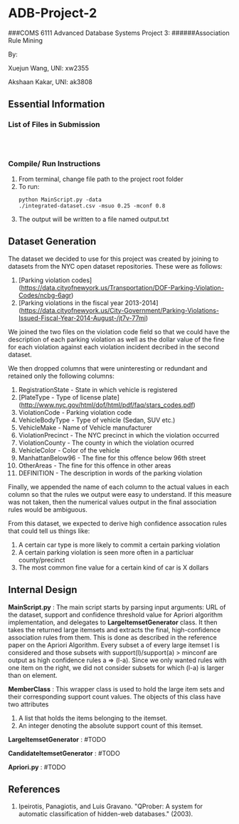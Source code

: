 # ADB-Project-2
###COMS 6111 Advanced Database Systems Project 3: 
######Association Rule Mining


By:

Xuejun Wang, UNI: xw2355

Akshaan Kakar, UNI: ak3808

## Essential Information

### List of Files in Submission
<pre><code>

</code></pre>

### Compile/ Run Instructions
1. From terminal, change file path to the project root folder
2. To run:<pre><code>python MainScript.py -data ./integrated-dataset.csv  -msuo 0.25 -mconf 0.8</code></pre>
4. The output will be written to a file named output.txt

## Dataset Generation 
The dataset we decided to use for this project was created by joining to datasets from the NYC open dataset repositories. These were as follows:
1. [Parking violation codes] (https://data.cityofnewyork.us/Transportation/DOF-Parking-Violation-Codes/ncbg-6agr)
2. [Parking violations in the fiscal year 2013-2014] (https://data.cityofnewyork.us/City-Government/Parking-Violations-Issued-Fiscal-Year-2014-August-/jt7v-77mi)

We joined the two files on the violation code field so that we could have the description of each parking violation as well as the dollar value of the fine for each violation against each violation incident decribed in the second dataset.

We then dropped columns that were uninteresting or redundant and retained only the following columns:  
1. RegistrationState - State in which vehicle is registered  
2. [PlateType - Type of license plate] (http://www.nyc.gov/html/dof/html/pdf/faq/stars_codes.pdf)  
3. ViolationCode - Parking violation code  
4. VehicleBodyType - Type of vehicle (Sedan, SUV etc.)
5. VehicleMake - Name of Vehicle manufacturer  
6. ViolationPrecinct - The NYC precinct in which the violation occurred  
7. ViolationCounty - The county in which the violation ocurred
8. VehicleColor - Color of the vehicle
9. ManhattanBelow96 - The fine for this offence below 96th street
10. OtherAreas - The fine for this offence in other areas
11. DEFINITION - The description in words of the parking violation

Finally, we appended the name of each column to the actual values in each column so that the rules we output were easy to understand. If this measure was not taken, then the numerical values output in the final association rules would be ambiguous.

From this dataset, we expected to derive high confidence assocation rules that could tell us things like:
1. A certain car type is more likely to commit a certain parking violation
2. A certain parking violation is seen more often in a particluar county/precinct
3. The most common fine value for a certain kind of car is X dollars



## Internal Design
**MainScript.py** : The main script starts by parsing input arguments: URL of the dataset, support and confidence threshold value for Apriori algorithm implementation, and delegates to **LargeItemsetGenerator** class. It then takes the returned large itemsets and extracts the final, high-confidence association rules from them. This is done as described in the reference paper on the Apriori Algorithm. Every subset a of every large itemset l is considered and those subsets with support(l)/support(a) > minconf are output as high confidence rules a => (l-a). Since we only wanted rules with one item on the right, we did not consider subsets for which (l-a) is larger than on element.

**MemberClass** : This wrapper class is used to hold the large item sets and their corresponding support count values. The objects of this class have two attributes  
1. A list that holds the items belonging to the itemset.
2. An integer denoting the absolute support count of this itemset.

**LargeItemsetGenerator** :  #TODO

**CandidateItemsetGenerator** : #TODO

**Apriori.py** : #TODO

## References
1. Ipeirotis, Panagiotis, and Luis Gravano. "QProber: A system for automatic classification of hidden-web databases." (2003).
